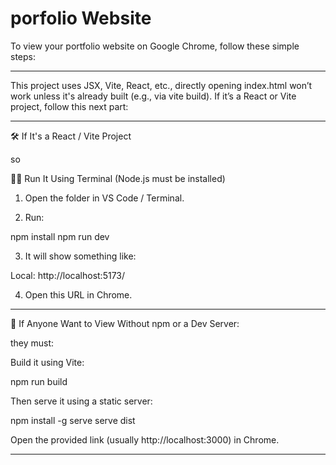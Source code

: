 # porfolio Website
To view your portfolio website  on Google Chrome, follow these simple steps:


---


This project uses JSX, Vite, React, etc., directly opening index.html won’t work unless it's already built (e.g., via vite build). If it’s a React or Vite project, follow this next part:


---

🛠 If It's a React / Vite Project

so 

👨‍💻 Run It Using Terminal (Node.js must be installed)

1. Open the folder in VS Code / Terminal.


2. Run:



npm install
npm run dev

3. It will show something like:



Local: http://localhost:5173/

4. Open this URL in Chrome.




---

🔄 If Anyone Want to View Without npm or a Dev Server:

they  must:

Build it using Vite:


npm run build

Then serve it using a static server:


npm install -g serve
serve dist

Open the provided link (usually http://localhost:3000) in Chrome.



---
